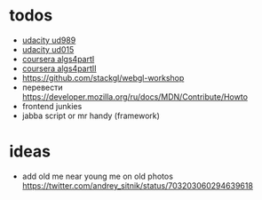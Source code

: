 # todos

- [udacity ud989](https://www.udacity.com/courses/ud989)
- [udacity ud015](https://www.udacity.com/courses/ud015)
- [coursera algs4partI](https://www.coursera.org/course/algs4partI)
- [coursera algs4partII](https://www.coursera.org/course/algs4partII)
- https://github.com/stackgl/webgl-workshop
- перевести https://developer.mozilla.org/ru/docs/MDN/Contribute/Howto
- frontend junkies
- jabba script or mr handy (framework)

# ideas
- add old me near young me on old photos https://twitter.com/andrey_sitnik/status/703203060294639618
